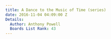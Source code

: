 ```yaml
---
title: A Dance to the Music of Time (series)
date: 2016-11-04 04:09:00 Z
Details:
  Author: Anthony Powell
  Boards List Rank: 43
---
```


